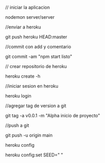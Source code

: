 // iniciar la aplicacion

nodemon server/server

//enviar a heroku

git push heroku HEAD:master   

//commit con add y comentario

git commit -am "npm start listo"

// crear repositorio de heroku

heroku create -h

//iniciar sesion en heroku

heroku login     

//agregar tag de version a git

git tag -a v0.0.1 -m "Alpha inicio de proyecto"

//push a git

git push -u origin main

heroku config

heroku config:set SEED="  "
